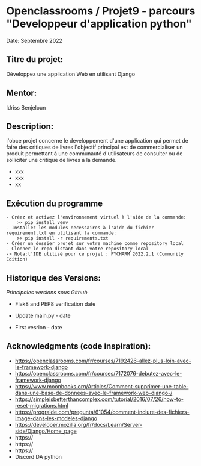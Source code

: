 # Openclassrooms / Projet9 - parcours "Developpeur d'application python"

Date: Septembre 2022 


## Titre du projet:  
Développez une application Web en utilisant Django

## Mentor:
Idriss Benjeloun

## Description:   
l'obce projet concerne le  developpement d'une application qui permet de faire des critiques de livres
l'objectif principal est de commercialiser un produit permettant à une communauté d'utilisateurs de consulter ou de solliciter
une critique de livres à la demande.

- xxx
- xxx
- xx


## Exécution du programme

    - Créez et activez l'environnement virtuel à l'aide de la commande:
        >> pip install venv
    - Installez les modules necessaires à l'aide du fichier requirement.txt en utilisant la commande:   
        >> pip install -r requirements.txt  
    - Créer un dossier projet sur votre machine comme repository local
    - Clonner le repo distant dans votre repository local
    -> Nota:l'IDE utilisé pour ce projet : PYCHARM 2022.2.1 (Community Edition)


## Historique des Versions:    

 *Principales versions sous Github*
 - Flak8 and PEP8 verification date
 
 - Update main.py - date
 - First vesrion - date


## Acknowledgments (code inspiration): 
- https://openclassrooms.com/fr/courses/7192426-allez-plus-loin-avec-le-framework-django
- https://openclassrooms.com/fr/courses/7172076-debutez-avec-le-framework-django
- https://www.moonbooks.org/Articles/Comment-supprimer-une-table-dans-une-base-de-donnees-avec-le-framework-web-django-/
- https://simpleisbetterthancomplex.com/tutorial/2016/07/26/how-to-reset-migrations.html
- https://prograide.com/pregunta/61054/comment-inclure-des-fichiers-image-dans-les-modeles-django
- https://developer.mozilla.org/fr/docs/Learn/Server-side/Django/Home_page
- https://
- https://
- https://
- Discord DA python